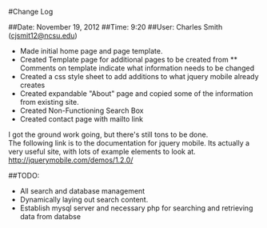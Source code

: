 #Change Log

##Date: November 19, 2012
##Time: 9:20
##User: Charles Smith (cjsmit12@ncsu.edu)

* Made initial home page and page template.
* Created Template page for additional pages to be created from
** Comments on template indicate what information needs to be changed
* Created a css style sheet to add additions to what jquery mobile already creates
* Created expandable "About" page and copied some of the information from existing site.
* Created Non-Functioning Search Box
* Created contact page with mailto link

I got the ground work going, but there's still tons to be done.  
The following link is to the documentation for jquery mobile.  Its actually a very useful site, with lots of example elements to look at.
http://jquerymobile.com/demos/1.2.0/


##TODO:
* All search and database management
* Dynamically laying out search content.
* Establish mysql server and necessary php for searching and retrieving data from databse
